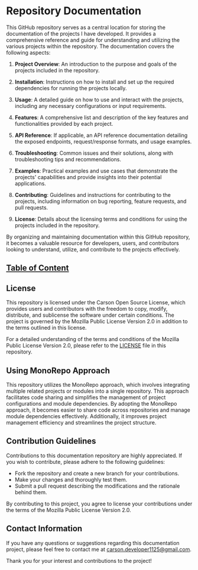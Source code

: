 # Repository Documentation

This GitHub repository serves as a central location for storing the documentation of the projects I have developed. It provides a comprehensive reference and guide for understanding and utilizing the various projects within the repository. The documentation covers the following aspects:

1. **Project Overview**: An introduction to the purpose and goals of the projects included in the repository.

2. **Installation**: Instructions on how to install and set up the required dependencies for running the projects locally.

3. **Usage**: A detailed guide on how to use and interact with the projects, including any necessary configurations or input requirements.

4. **Features**: A comprehensive list and description of the key features and functionalities provided by each project.

5. **API Reference**: If applicable, an API reference documentation detailing the exposed endpoints, request/response formats, and usage examples.

6. **Troubleshooting**: Common issues and their solutions, along with troubleshooting tips and recommendations.

7. **Examples**: Practical examples and use cases that demonstrate the projects' capabilities and provide insights into their potential applications.

8. **Contributing**: Guidelines and instructions for contributing to the projects, including information on bug reporting, feature requests, and pull requests.

9. **License**: Details about the licensing terms and conditions for using the projects included in the repository.

By organizing and maintaining documentation within this GitHub repository, it becomes a valuable resource for developers, users, and contributors looking to understand, utilize, and contribute to the projects effectively.

## [Table of Content](CONTENT.md)

## License

This repository is licensed under the Carson Open Source License, which provides users and contributors with the freedom to copy, modify, distribute, and sublicense the software under certain conditions. The project is governed by the Mozilla Public License Version 2.0 in addition to the terms outlined in this license.

For a detailed understanding of the terms and conditions of the Mozilla Public License Version 2.0, please refer to the [LICENSE](LICENSE) file in this repository.

## Using MonoRepo Approach

This repository utilizes the MonoRepo approach, which involves integrating multiple related projects or modules into a single repository. This approach facilitates code sharing and simplifies the management of project configurations and module dependencies. By adopting the MonoRepo approach, it becomes easier to share code across repositories and manage module dependencies effectively. Additionally, it improves project management efficiency and streamlines the project structure.

## Contribution Guidelines

Contributions to this documentation repository are highly appreciated. If you wish to contribute, please adhere to the following guidelines:

- Fork the repository and create a new branch for your contributions.
- Make your changes and thoroughly test them.
- Submit a pull request describing the modifications and the rationale behind them.

By contributing to this project, you agree to license your contributions under the terms of the Mozilla Public License Version 2.0.

## Contact Information

If you have any questions or suggestions regarding this documentation project, please feel free to contact me at [carson.developer1125@gmail.com](mailto:carson.developer1125@gmail.com).

Thank you for your interest and contributions to the project!
